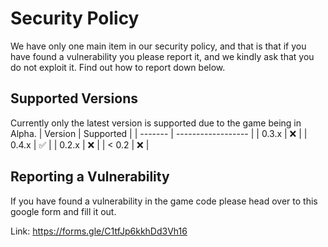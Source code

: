 # Security Policy
We have only one main item in our security policy, and that is that if you have found a vulnerability you please report it, and we kindly ask
that you do not exploit it.
Find out how to report down below.

## Supported Versions

Currently only the latest version is supported due to the game being in Alpha.
| Version | Supported          |
| ------- | ------------------ |
| 0.3.x   | :x:                |
| 0.4.x   | :white_check_mark: |
| 0.2.x   | :x:                |
| < 0.2   | :x:                |

## Reporting a Vulnerability

If you have found a vulnerability in the game code please
head over to this google form and fill it out.

Link: https://forms.gle/C1tfJp6kkhDd3Vh16
